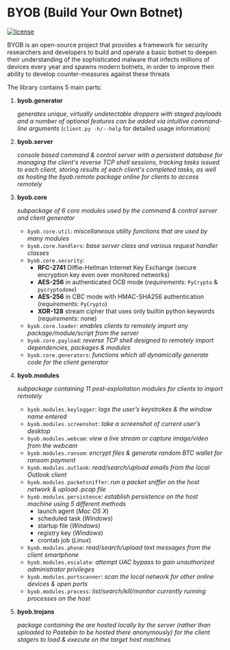 # BYOB (Build Your Own Botnet)
[![license](https://img.shields.io/badge/license-GPL--3.0-green.svg)](https://github.com/colental/byob/blob/master/LICENSE)

BYOB is an open-source project that provides a framework for security researchers 
and developers to build and operate a basic botnet to deepen their understanding
of the sophisticated malware that infects millions of devices every year and spawns
modern botnets, in order to improve their ability to develop counter-measures against 
these threats

The library contains 5 main parts:

1) __byob.generator__

   *generates unique, virtually undetectable droppers with staged payloads
   and a number of optional features can be added via intuitive command-line
   arguments* (`client.py -h/--help` for detailed usage information)

2) __byob.server__

   *console based command & control server with a persistent database for
   managing the client's reverse TCP shell sessions, tracking tasks issued
   to each client, storing results of each client's completed tasks, as well
   as hosting the byob.remote package online for clients to access remotely*

3) __byob.core__

   *subpackage of 6 core modules used by the command & control server  and client generator*

   - `byob.core.util`: *miscellaneous utility functions that are used by many modules*
   - `byob.core.handlers`: *base server class and various request handler classes* 
   - `byob.core.security`: 
     - __RFC-2741__ Diffie-Hellman Internet Key Exchange (secure encryption key even over monitored networks)
     - __AES-256__ in authenticated OCB mode (*requirements*: `PyCrypto` & `pycryptodome`) 
     - __AES-256__ in CBC mode with HMAC-SHA256 authentication (*requirements*: `PyCrypto`)
     - __XOR-128__ stream cipher that uses only builtin python keywords (*requirements*: none)
   - `byob.core.loader`: *enables clients to remotely import any package/module/script from the server*
   - `byob.core.payload`: *reverse TCP shell designed to remotely import dependencies, packages & modules*
   - `byob.core.generators`: *functions which all dynamically generate code for the client generator*

4) __byob.modules__

   *subpackage containing 11 post-exploitation modules for clients to import remotely*

   - `byob.modules.keylogger`: *logs the user’s keystrokes & the window name entered*
   - `byob.modules.screenshot`: *take a screenshot of current user’s desktop*
   - `byob.modules.webcam`: *view a live stream or capture image/video from the webcam*
   - `byob.modules.ransom`: *encrypt files & generate random BTC wallet for ransom payment*
   - `byob.modules.outlook`: *read/search/upload emails from the local Outlook client*
   - `byob.modules.packetsniffer`: *run a packet sniffer on the host network & upload .pcap file*
   - `byob.modules.persistence`: *establish persistence on the host machine using 5 different methods*
      - launch agent   (*Mac OS X*)
      - scheduled task (*Windows*)
      - startup file   (*Windows*)
      - registry key   (*Windows*)
      - crontab job    (*Linux*)
   - `byob.modules.phone`: *read/search/upload text messages from the client smartphone*
   - `byob.modules.escalate`: *attempt UAC bypass to gain unauthorized administrator privileges*
   - `byob.modules.portscanner`: *scan the local network for other online devices & open ports*
   - `byob.modules.process`: *list/search/kill/monitor currently running processes on the host*

5) __byob.trojans__
   
   *package containing the are hosted locally by the server (rather than uploaded to Pastebin to be hosted there 
   anonymously) for the client stagers to load & execute on the target host machines*
